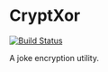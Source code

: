 CryptXor
========

[![Build Status](https://travis-ci.org/PhilboBaggins/cryptXor.svg?branch=master)](https://travis-ci.org/PhilboBaggins/cryptXor)

A joke encryption utility.
